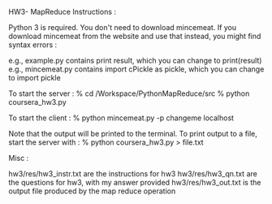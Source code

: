 HW3- MapReduce Instructions :

Python 3 is required. You don't need to download mincemeat. If you download mincemeat from the website and use that instead, you might find syntax errors :

e.g., example.py contains print result, which you can change to print(result) 
e.g., mincemeat.py contains import cPickle as pickle, which you can change to import pickle

To start the server :
% cd /Workspace/PythonMapReduce/src
% python coursera_hw3.py

To start the client :
% python mincemeat.py -p changeme localhost

Note that the output will be printed to the terminal. To print output to a file, start the server with :
% python coursera_hw3.py > file.txt


Misc : 

hw3/res/hw3_instr.txt are the instructions for hw3
hw3/res/hw3_qn.txt are the questions for hw3, with my answer provided
hw3/res/hw3_out.txt is the output file produced by the map reduce operation
